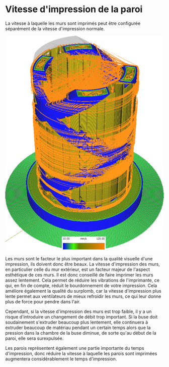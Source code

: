 Vitesse d'impression de la paroi
====
La vitesse à laquelle les murs sont imprimés peut être configurée séparément de la vitesse d'impression normale.

![Diverses structures imprimées à des vitesses différentes](../../../articles/images/speed_difference.png)

Les murs sont le facteur le plus important dans la qualité visuelle d'une impression, ils doivent donc être beaux. La vitesse d'impression des murs, en particulier celle du mur extérieur, est un facteur majeur de l'aspect esthétique de ces murs. Il est donc conseillé de faire imprimer les murs assez lentement. Cela permet de réduire les vibrations de l'imprimante, ce qui, en fin de compte, réduit le bourdonnement de votre impression. Cela améliore également la qualité du surplomb, car la vitesse d'impression plus lente permet aux ventilateurs de mieux refroidir les murs, ce qui leur donne plus de force pour pendre dans l'air.

Cependant, si la vitesse d'impression des murs est trop faible, il y a un risque d'introduire un changement de débit trop important. Si la buse doit soudainement s'extruder beaucoup plus lentement, elle continuera à extruder beaucoup de matériau pendant un certain temps alors que la pression dans la chambre de la buse diminue, de sorte qu'au début de la paroi, elle sera surexpulsée.

Les parois représentent également une partie importante du temps d'impression, donc réduire la vitesse à laquelle les parois sont imprimées augmentera considérablement le temps d'impression.
